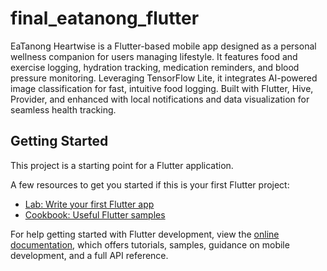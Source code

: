 # final_eatanong_flutter

EaTanong Heartwise is a Flutter-based mobile app designed as a personal wellness companion for users managing lifestyle. It features food and exercise logging, hydration tracking, medication reminders, and blood pressure monitoring. Leveraging TensorFlow Lite, it integrates AI-powered image classification for fast, intuitive food logging. Built with Flutter, Hive, Provider, and enhanced with local notifications and data visualization for seamless health tracking.

## Getting Started

This project is a starting point for a Flutter application.

A few resources to get you started if this is your first Flutter project:

- [Lab: Write your first Flutter app](https://docs.flutter.dev/get-started/codelab)
- [Cookbook: Useful Flutter samples](https://docs.flutter.dev/cookbook)

For help getting started with Flutter development, view the
[online documentation](https://docs.flutter.dev/), which offers tutorials,
samples, guidance on mobile development, and a full API reference.
